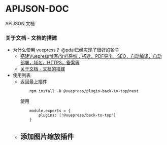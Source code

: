# APIJSON-DOC
APIJSON 文档

### 关于文档 - 文档的搭建
- 为什么使用 vuepress？
  [@pdai](https://www.pdai.tech/)已经实现了很好的轮子
  - [搭建Vuepress博客/文档系统：搭建，PDF导出，SEO，自动编译，自动部署，域名，HTTPS，备案等](https://segmentfault.com/a/1190000020971477)
  - [关于文档 - 文档的搭建](https://www.pdai.tech/md/about/blog/blog-build-vuepress.html)
- 使用列表
  - 返回最上插件
    ```
        npm install -D @vuepress/plugin-back-to-top@next
    ``` 
    使用
    ```
        module.exports = {
            plugins: ['@vuepress/back-to-top']
        }
    ```
  - 添加图片缩放插件
    - 